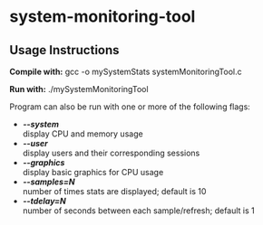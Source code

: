 # system-monitoring-tool
## Usage Instructions

<p><b>Compile with:</b> gcc -o mySystemStats systemMonitoringTool.c</p>
<p><b>Run with:</b> ./mySystemMonitoringTool</p>

<p>Program can also be run with one or more of the following flags:</p>
<ul>
  <li><em><b>--system</b></em> <br>display CPU and memory usage</li>
  <li><em><b>--user</b></em> <br>display users and their corresponding sessions</li>
  <li><em><b>--graphics</b></em> <br>display basic graphics for CPU usage</li>
  <li><em><b>--samples=N</b></em> <br>number of times stats are displayed; default is 10</li>
  <li><em><b>--tdelay=N</b></em> <br>number of seconds between each sample/refresh; default is 1</li>
</ul>
